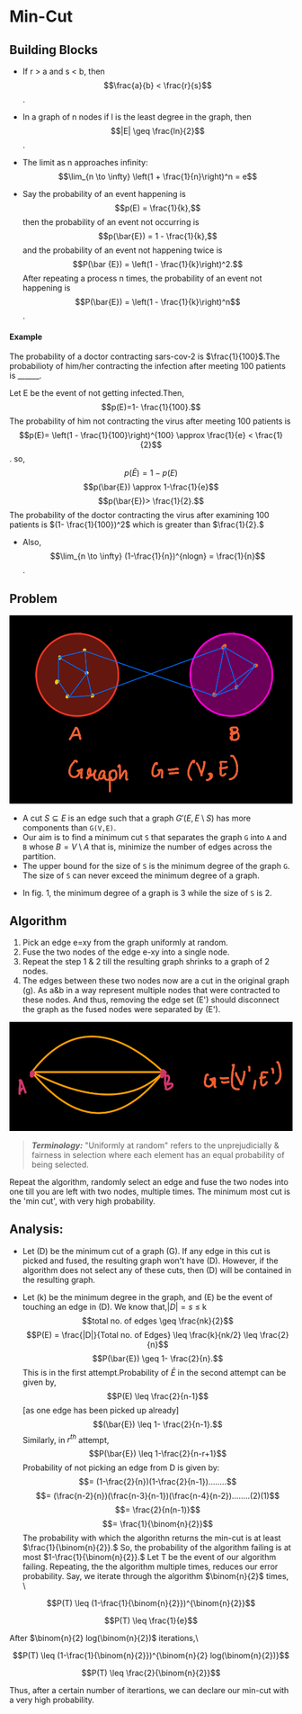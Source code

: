 # Min-Cut 
## Building Blocks 
- If r > a and s < b, then $$\frac{a}{b} < \frac{r}{s}$$.

- In a graph of n nodes if l is the least degree in the graph, then $$|E| \geq \frac{ln}{2}$$.

- The limit as n approaches infinity:
  $$\lim_{n \to \infty} \left(1 + \frac{1}{n}\right)^n = e$$

- Say the probability of an event happening is $$p(E) = \frac{1}{k},$$ then the probability of an event not occurring is $$p(\bar{E}) = 1 - \frac{1}{k},$$ and the probability of an event not happening twice is $$P(\bar {E}) = \left(1 - \frac{1}{k}\right)^2.$$After repeating a process n times, the probability of an event not happening is $$P(\bar{E}) = \left(1 - \frac{1}{k}\right)^n$$.

#### Example
The probability of a doctor contracting sars-cov-2 is $\frac{1}{100}$.The probabilioty of him/her contracting the infection after meeting 100 patients is ______. 

Let E be the event of not getting infected.Then, $$p(E)=1- \frac{1}{100}.$$The probability of him not contracting the virus after meeting 100 patients is $$p(E)= \left(1 - \frac{1}{100}\right)^{100} \approx \frac{1}{e} < \frac{1}{2}$$.
so, $$p(\bar{E})=1-p(E)$$ $$p(\bar{E}) \approx 1-\frac{1}{e}$$ $$p(\bar{E})> \frac{1}{2}.$$
The probability of the doctor contracting the virus after examining 100 patients is $(1- \frac{1}{100})^2$ which is greater than $\frac{1}{2}.$




- Also, $$\lim_{n \to \infty} (1-\frac{1}{n})^{nlogn} = \frac{1}{n}$$.

## Problem

![Alt text](https://raw.githubusercontent.com/Yat-98/Image/main/min.jpg "FIG (i)")
- A cut $S \subseteq E$ is an edge such that a graph $G'(E,E \setminus S)$ has more components than `G(V,E)`.
- Our aim is to find a minimum cut `S` that separates the graph `G` into `A` and `B` whose $B = V \setminus A$ that is, minimize the number of edges across the partition.
- The upper bound for the size of `S` is the minimum degree of the graph `G`. The size of `S` can never exceed the minimum degree of a graph.

* In fig. 1, the minimum degree of a graph is 3 while the size of `S` is 2.

## Algorithm

1. Pick an edge e=xy from the graph uniformly at random.
2. Fuse the two nodes of the edge e-xy into a single node.
3. Repeat the step 1 & 2 till the resulting graph shrinks to a graph of 2 nodes.
4. The edges between these two nodes now are a cut in the original graph \(g\). As a&b in a way represent multiple nodes that were contracted to these nodes. And thus, removing the edge set \(E'\) should disconnect the graph as the fused nodes were separated by \(E'\).

![Alt text](https://raw.githubusercontent.com/Yat-98/Image/main/fuse.jpg "FIG (ii)")

>**_Terminology:_** "Uniformly at random" refers to the unprejudicially & fairness in selection where each element has an equal probability of being selected.

Repeat the algorithm, randomly select an edge and fuse the two nodes into one till you are left with two nodes, multiple times. The minimum most cut is the 'min cut', with very high probability.

## Analysis:
- Let \(D\) be the minimum cut of a graph \(G\). If any edge in this cut is picked and fused, the resulting graph won't have \(D\). However, if the algorithm does not select any of these cuts, then \(D\) will be contained in the resulting graph.
                                                                                                                                                                  
- Let \(k\) be the minimum degree in the graph, and \(E\) be the event of touching an edge in \(D\). We know that,$|D|=s$ $\leq$ k $$total no. of edges \geq \frac{nk}{2}$$ 
$$P(E) = \frac{|D|}{Total no. of Edges} \leq \frac{k}{nk/2} \leq \frac{2}{n}$$
$$P(\bar{E}) \geq 1- \frac{2}{n}.$$
This is in the first attempt.Probability of $\bar{E}$ in the second attempt can be given by, $$P(E) \leq \frac{2}{n-1}$$ [as one edge has been picked up already] 
$$(\bar{E}) \leq 1- \frac{2}{n-1}.$$ Similarly, in $r^{th}$ attempt, 
$$P(\bar{E}) \leq 1-\frac{2}{n-r+1}$$
Probability of not picking an edge from D is given by: $$= (1-\frac{2}{n})(1-\frac{2}{n-1})........$$ $$= (\frac{n-2}{n})(\frac{n-3}{n-1})(\frac{n-4}{n-2})........(2)(1)$$ $$= \frac{2}{n(n-1)}$$ $$= \frac{1}{\binom{n}{2}}$$
The probability with which the algorithn returns the min-cut is at least $\frac{1}{\binom{n}{2}}.$ So, the probability of the algorithm failing is at most $1-\frac{1}{\binom{n}{2}}.$ Let T be the event of our algorithm failing. Repeating, the the algorithm multiple times, reduces our error probability. Say, we iterate through the algorithm $\binom{n}{2}$ times, \
 
$$P(T) \leq (1-\frac{1}{\binom{n}{2}})^{\binom{n}{2}}$$

$$P(T) \leq \frac{1}{e}$$

After $\binom{n}{2} log(\binom{n}{2})$ iterations,\

$$P(T) \leq (1-\frac{1}{\binom{n}{2}})^{\binom{n}{2} log(\binom{n}{2})}$$

$$P(T) \leq \frac{2}{\binom{n}{2}}$$

Thus, after a certain number of iterartions, we can declare our min-cut with a very high probability.
